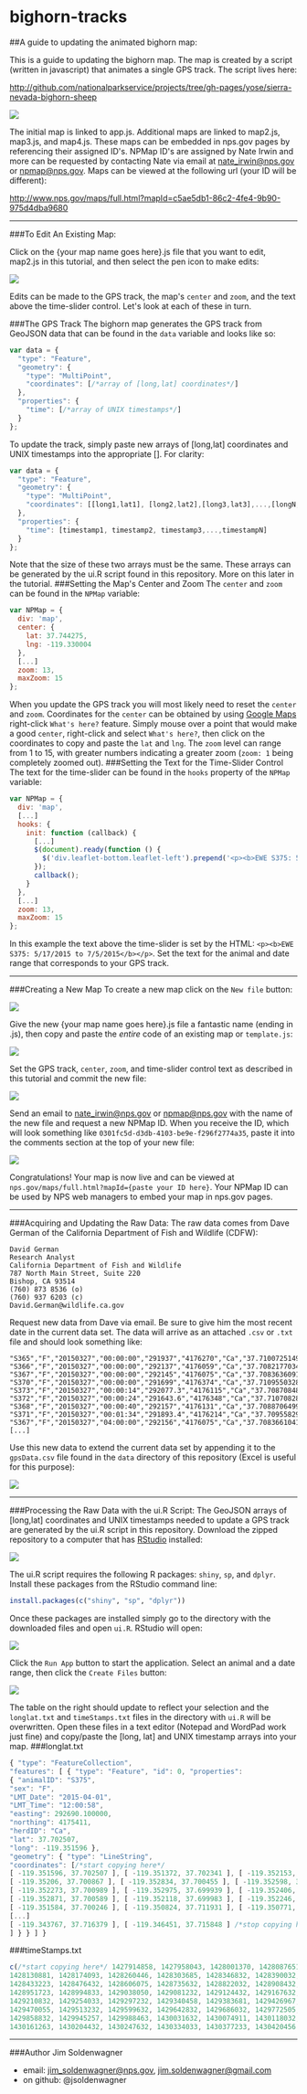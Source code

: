 # bighorn-tracks
##A guide to updating the animated bighorn map:

This is a guide to updating the bighorn map.  The map is created by a script (written in javascript) that animates a single GPS track.
The script lives here:
  
http://github.com/nationalparkservice/projects/tree/gh-pages/yose/sierra-nevada-bighorn-sheep
  
![](screenshots/mapScripts.jpg)
  
The initial map is linked to app.js. Additional maps are linked to map2.js, map3.js, and map4.js. 
These maps can be embedded in nps.gov pages by referencing their assigned ID's. NPMap ID's are assigned by Nate Irwin and more can be requested by contacting Nate via email at nate_irwin@nps.gov or npmap@nps.gov. Maps can be viewed at the following url (your ID will be different):

http://www.nps.gov/maps/full.html?mapId=c5ae5db1-86c2-4fe4-9b90-975d4dba9680

---
  
###To Edit An Existing Map: 

Click on the {your map name goes here}.js file that you want to edit, map2.js in this tutorial, and then select 
the pen icon to make edits:

![](screenshots/editJavascript.jpg)

Edits can be made to the GPS track, the map's `center` and `zoom`, and the text above the time-slider control. 
Let's look at each of these in turn.

###The GPS Track
The bighorn map generates the GPS track from GeoJSON data that can be found in the `data` variable and looks like so:
```javascript
var data = {
  "type": "Feature",
  "geometry": {
    "type": "MultiPoint",
    "coordinates": [/*array of [long,lat] coordinates*/]
  },
  "properties": {
    "time": [/*array of UNIX timestamps*/]
  }
};
```
To update the track, simply paste new arrays of [long,lat] coordinates and UNIX timestamps into the appropriate [].
For clarity:
```javascript
var data = {
  "type": "Feature",
  "geometry": {
    "type": "MultiPoint",
    "coordinates": [[long1,lat1], [long2,lat2],[long3,lat3],...,[longN,latN]]
  },
  "properties": {
    "time": [timestamp1, timestamp2, timestamp3,...,timestampN]
  }
};
```
Note that the size of these two arrays must be the same.  These arrays can be generated by the ui.R script found in this repository.
More on this later in the tutorial.
###Setting the Map's Center and Zoom
The `center` and `zoom` can be found in the `NPMap` variable:
```javascript
var NPMap = {
  div: 'map',
  center: {
    lat: 37.744275,
    lng: -119.330004
  },
  [...]
  zoom: 13,
  maxZoom: 15
};
```
When you update the GPS track you will most likely need to reset the `center` and `zoom`.  Coordinates for the `center` can be obtained by using [Google Maps](https://www.google.com/maps) right-click `What's here?` feature. Simply mouse over a point that would make a good `center`, right-click and select `What's here?`, then click on the coordinates to copy and paste the `lat` and `lng`. 
The `zoom` level can range from 1 to 15, with greater numbers indicating a greater zoom (`zoom: 1` being completely zoomed out).
###Setting the Text for the Time-Slider Control
The text for the time-slider can be found in the `hooks` property of the `NPMap` variable:
```javascript
var NPMap = {
  div: 'map',
  [...]
  hooks: {
    init: function (callback) {
      [...]
      $(document).ready(function () {
        $('div.leaflet-bottom.leaflet-left').prepend('<p><b>EWE S375: 5/17/2015 to 7/5/2015</b></p>');
      });
      callback();
    }
  },
  [...]
  zoom: 13,
  maxZoom: 15
};
```
In this example the text above the time-slider is set by the HTML: `<p><b>EWE S375: 5/17/2015 to 7/5/2015</b></p>`.
Set the text for the animal and date range that corresponds to your GPS track.

---

###Creating a New Map
To create a new map click on the `New file` button:

![](screenshots/newFile.jpg)

Give the new {your map name goes here}.js file a fantastic name (ending in .js), then copy and paste the _entire_ code of an existing map or `template.js`:

![](screenshots/newFilePaste.jpg)

Set the GPS track, `center`, `zoom`, and time-slider control text as described in this tutorial and commit the 
new file:

![](screenshots/commitNewFile.jpg)

Send an email to nate_irwin@nps.gov or npmap@nps.gov with the name of the new file and request a new NPMap ID.
When you receive the ID, which will look something like `0301fc5d-d3db-4103-be9e-f296f2774a35`, paste it into the comments section at the top of your new file:

![](screenshots/comments.jpg)

Congratulations! Your map is now live and can be viewed at `nps.gov/maps/full.html?mapId={paste your ID here}`.
Your NPMap ID can be used by NPS web managers to embed your map in nps.gov pages.

---

###Acquiring and Updating the Raw Data:
The raw data comes from Dave German of the California Department of Fish and Wildlife (CDFW):
```
David German
Research Analyst
California Department of Fish and Wildlife
787 North Main Street, Suite 220
Bishop, CA 93514
(760) 873 8536 (o)
(760) 937 6203 (c)
David.German@wildlife.ca.gov
```
Request new data from Dave via email.  Be sure to give him the most recent date in the current data set.  The data will arrive as an 
attached `.csv` or `.txt` file and should look something like:
```
"S365","F","20150327","00:00:00","291937","4176270","Ca","37.7100725149946","-119.360377411937"
"S366","F","20150327","00:00:00","292137","4176059","Ca","37.7082177034732","-119.358050025941"
"S367","F","20150327","00:00:00","292145","4176075","Ca","37.708363609175","-119.357963910376"
"S370","F","20150327","00:00:00","291699","4176374","Ca","37.7109550328541","-119.363105062366"
"S373","F","20150327","00:00:14","292077.3","4176115","Ca","37.7087084815902","-119.358742602366"
"S372","F","20150327","00:00:24","291643.6","4176348","Ca","37.7107082889349","-119.36372569515"
"S368","F","20150327","00:00:40","292157","4176131","Ca","37.7088706499004","-119.357843871892"
"S371","F","20150327","00:01:34","291893.4","4176214","Ca","37.7095582978477","-119.360855569136"
"S367","F","20150327","04:00:00","292156","4176075","Ca","37.7083661041025","-119.357839220353"
[...]
```
Use this new data to extend the current data set by appending it to the `gpsData.csv` file found in the `data` directory of this repository (Excel is useful for this purpose):

![](screenshots/gpsData.jpg)

---

###Processing the Raw Data with the ui.R Script:
The GeoJSON arrays of [long,lat] coordinates and UNIX timestamps needed to update a GPS track are generated by the ui.R script in this repository. Download the zipped repository to a computer that has [RStudio](https://www.rstudio.com/home/) installed:

![](screenshots/ZIP.jpg)

The ui.R script requires the following R packages: `shiny`, `sp`, and `dplyr`. Install these packages from the RStudio command line:
```R
install.packages(c("shiny", "sp", "dplyr"))
```
Once these packages are installed simply go to the directory with the downloaded files and open `ui.R`. RStudio will open:

![](screenshots/ui_R.jpg)

Click the `Run App` button to start the application. Select an animal and a date range, then click the `Create Files` button:

![](screenshots/shinyApp.jpg)

The table on the right should update to reflect your selection and the `longlat.txt` and `timeStamps.txt` files in the directory
with `ui.R` will be overwritten. Open these files in a text editor (Notepad and WordPad work just fine) and copy/paste the 
[long, lat] and UNIX timestamp arrays into your map.
###longlat.txt
```javascript
{ "type": "FeatureCollection",                                                                                  
"features": [ { "type": "Feature", "id": 0, "properties": 
{ "animalID": "S375", 
"sex": "F", 
"LMT_Date": "2015-04-01", 
"LMT_Time": "12:00:58", 
"easting": 292690.100000, 
"northing": 4175411, 
"herdID": "Ca", 
"lat": 37.702507, 
"long": -119.351596 }, 
"geometry": { "type": "LineString", 
"coordinates": [/*start copying here*/ 
[ -119.351596, 37.702507 ], [ -119.351372, 37.702341 ], [ -119.352153, 37.701757 ], 
[ -119.35206, 37.700867 ], [ -119.352834, 37.700455 ], [ -119.352598, 37.699631 ], 
[ -119.352273, 37.700989 ], [ -119.352975, 37.699939 ], [ -119.352406, 37.700905 ], 
[ -119.352871, 37.700589 ], [ -119.352118, 37.699983 ], [ -119.352246, 37.701503 ], 
[ -119.351584, 37.700246 ], [ -119.350824, 37.711931 ], [ -119.350771, 37.711959 ], 
[...]
[ -119.343767, 37.716379 ], [ -119.346451, 37.715848 ] /*stop copying here*/
] } } ] }
```
###timeStamps.txt
```javascript
c(/*start copying here*/ 1427914858, 1427958043, 1428001370, 1428087651, 
1428130881, 1428174093, 1428260446, 1428303685, 1428346832, 1428390032, 
1428433223, 1428476432, 1428606075, 1428735632, 1428822032, 1428908432, 
1428951723, 1428994833, 1429038050, 1429081232, 1429124432, 1429167632, 
1429210832, 1429254033, 1429297232, 1429340458, 1429383681, 1429426967, 
1429470055, 1429513232, 1429599632, 1429642832, 1429686032, 1429772505, 
1429858832, 1429945257, 1429988463, 1430031632, 1430074911, 1430118032, 
1430161263, 1430204432, 1430247632, 1430334033, 1430377233, 1430420456 /*stop copying here*/)
```
----------------------

###Author
Jim Soldenwagner
* email: jim_soldenwagner@nps.gov, jim.soldenwagner@gmail.com
* on github: @jsoldenwagner


